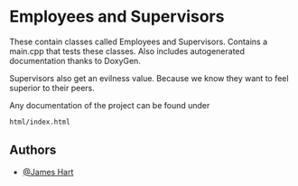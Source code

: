 
# Employees and Supervisors

These contain classes called Employees and Supervisors. Contains a main.cpp that tests these classes. Also includes autogenerated documentation thanks to DoxyGen.

Supervisors also get an evilness value. Because we know they want to feel superior to their peers.

Any documentation of the project can be found under
```bash
html/index.html
```
## Authors

- [@James Hart](https://www.github.com/Razgarize)

